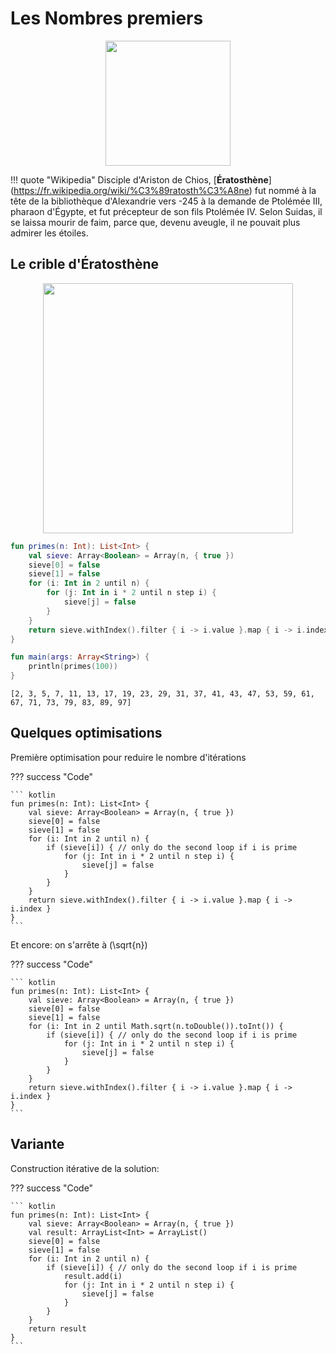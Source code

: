 # Les Nombres premiers

<center>
<img src="../images/Eratosthene.01.png" width="200">
</center>

!!! quote "Wikipedia"
    Disciple d'Ariston de Chios, 
    [**Ératosthène**] (https://fr.wikipedia.org/wiki/%C3%89ratosth%C3%A8ne)
    fut nommé à la tête de la bibliothèque
    d'Alexandrie vers -245 à la demande de Ptolémée III, pharaon d'Égypte, et fut
    précepteur de son fils Ptolémée IV. Selon Suidas, il se laissa mourir de faim,
    parce que, devenu aveugle, il ne pouvait plus admirer les étoiles.

## Le crible d'Ératosthène

<center>
<img src="../images/New_Animation_Sieve_of_Eratosthenes.gif" width="400">
</center>

``` kotlin
fun primes(n: Int): List<Int> {
    val sieve: Array<Boolean> = Array(n, { true })
	sieve[0] = false
	sieve[1] = false
    for (i: Int in 2 until n) {
        for (j: Int in i * 2 until n step i) {
            sieve[j] = false
        }
    }
	return sieve.withIndex().filter { i -> i.value }.map { i -> i.index }
}

fun main(args: Array<String>) {
    println(primes(100))
}
```

```
[2, 3, 5, 7, 11, 13, 17, 19, 23, 29, 31, 37, 41, 43, 47, 53, 59, 61, 67, 71, 73, 79, 83, 89, 97]
```

## Quelques optimisations

Première optimisation pour reduire le nombre d'itérations

??? success "Code"

    ``` kotlin
    fun primes(n: Int): List<Int> {
        val sieve: Array<Boolean> = Array(n, { true })
    	sieve[0] = false
    	sieve[1] = false
        for (i: Int in 2 until n) {
    		if (sieve[i]) { // only do the second loop if i is prime
    	        for (j: Int in i * 2 until n step i) {
    	            sieve[j] = false
    	        }
    		}	
        }
    	return sieve.withIndex().filter { i -> i.value }.map { i -> i.index }
    }
    ```

Et encore: on s'arrête à \(\sqrt{n}\)

??? success "Code"

    ``` kotlin
    fun primes(n: Int): List<Int> {
        val sieve: Array<Boolean> = Array(n, { true })
    	sieve[0] = false
    	sieve[1] = false
        for (i: Int in 2 until Math.sqrt(n.toDouble()).toInt()) {
    		if (sieve[i]) { // only do the second loop if i is prime
    	        for (j: Int in i * 2 until n step i) {
    	            sieve[j] = false
    	        }
    		}	
        }
    	return sieve.withIndex().filter { i -> i.value }.map { i -> i.index }
    }
    ```

## Variante

Construction itérative de la solution:

??? success "Code"

    ``` kotlin
    fun primes(n: Int): List<Int> {
        val sieve: Array<Boolean> = Array(n, { true })
    	val result: ArrayList<Int> = ArrayList()
    	sieve[0] = false
    	sieve[1] = false
        for (i: Int in 2 until n) {
    		if (sieve[i]) { // only do the second loop if i is prime
    			result.add(i)
    	        for (j: Int in i * 2 until n step i) {
    	            sieve[j] = false
    	        }
    		}	
        }
    	return result
    }
    ```
